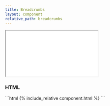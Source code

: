 ```yaml
---
title: Breadcrumbs
layout: component
relative_path: breadcrumbs
---
```


<iframe class="medium" src="{{ site.baseurl}}/component/{{ page.relative_path }}/example.html"></iframe>

<h3>HTML</h3>
```html
{% include_relative component.html %}
```
